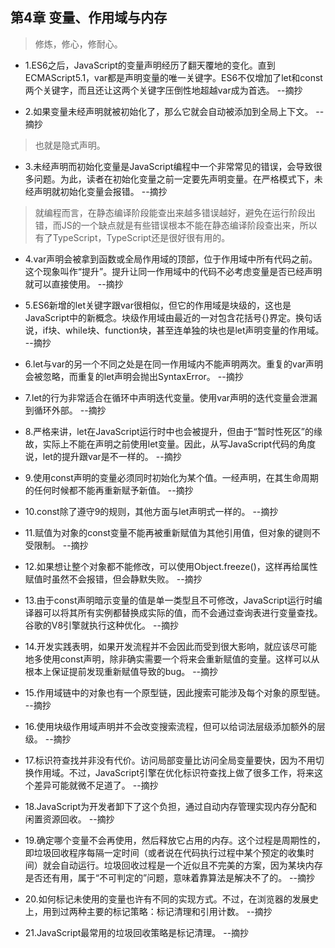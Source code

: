 ## 第4章 变量、作用域与内存

>修炼，修心，修耐心。

- 1.ES6之后，JavaScript的变量声明经历了翻天覆地的变化。直到ECMAScript5.1，var都是声明变量的唯一关键字。ES6不仅增加了let和const两个关键字，而且还让这两个关键字压倒性地超越var成为首选。 --摘抄

- 2.如果变量未经声明就被初始化了，那么它就会自动被添加到全局上下文。 --摘抄

>也就是隐式声明。

- 3.未经声明而初始化变量是JavaScript编程中一个非常常见的错误，会导致很多问题。为此，读者在初始化变量之前一定要先声明变量。在严格模式下，未经声明就初始化变量会报错。 --摘抄

>就编程而言，在静态编译阶段能查出来越多错误越好，避免在运行阶段出错，而JS的一个缺点就是有些错误根本不能在静态编译阶段查出来，所以有了TypeScript，TypeScript还是很好很有用的。

- 4.var声明会被拿到函数或全局作用域的顶部，位于作用域中所有代码之前。这个现象叫作“提升”。提升让同一作用域中的代码不必考虑变量是否已经声明就可以直接使用。 --摘抄

- 5.ES6新增的let关键字跟var很相似，但它的作用域是块级的，这也是JavaScript中的新概念。块级作用域由最近的一对包含花括号{}界定。换句话说，if块、while块、function块，甚至连单独的块也是let声明变量的作用域。 --摘抄

- 6.let与var的另一个不同之处是在同一作用域内不能声明两次。重复的var声明会被忽略，而重复的let声明会抛出SyntaxError。 --摘抄

- 7.let的行为非常适合在循环中声明迭代变量。使用var声明的迭代变量会泄漏到循环外部。 --摘抄

- 8.严格来讲，let在JavaScript运行时中也会被提升，但由于“暂时性死区”的缘故，实际上不能在声明之前使用let变量。因此，从写JavaScript代码的角度说，let的提升跟var是不一样的。 --摘抄

- 9.使用const声明的变量必须同时初始化为某个值。一经声明，在其生命周期的任何时候都不能再重新赋予新值。 --摘抄

- 10.const除了遵守9的规则，其他方面与let声明式一样的。 --摘抄

- 11.赋值为对象的const变量不能再被重新赋值为其他引用值，但对象的键则不受限制。 --摘抄

- 12.如果想让整个对象都不能修改，可以使用Object.freeze()，这样再给属性赋值时虽然不会报错，但会静默失败。 --摘抄

- 13.由于const声明暗示变量的值是单一类型且不可修改，JavaScript运行时编译器可以将其所有实例都替换成实际的值，而不会通过查询表进行变量查找。谷歌的V8引擎就执行这种优化。 --摘抄

- 14.开发实践表明，如果开发流程并不会因此而受到很大影响，就应该尽可能地多使用const声明，除非确实需要一个将来会重新赋值的变量。这样可以从根本上保证提前发现重新赋值导致的bug。 --摘抄

- 15.作用域链中的对象也有一个原型链，因此搜索可能涉及每个对象的原型链。 --摘抄

- 16.使用块级作用域声明并不会改变搜索流程，但可以给词法层级添加额外的层级。 --摘抄

- 17.标识符查找并非没有代价。访问局部变量比访问全局变量要快，因为不用切换作用域。不过，JavaScript引擎在优化标识符查找上做了很多工作，将来这个差异可能就微不足道了。 --摘抄

- 18.JavaScript为开发者卸下了这个负担，通过自动内存管理实现内存分配和闲置资源回收。 --摘抄

- 19.确定哪个变量不会再使用，然后释放它占用的内存。这个过程是周期性的，即垃圾回收程序每隔一定时间（或者说在代码执行过程中某个预定的收集时间）就会自动运行。垃圾回收过程是一个近似且不完美的方案，因为某块内存是否还有用，属于“不可判定的”问题，意味着靠算法是解决不了的。 --摘抄

- 20.如何标记未使用的变量也许有不同的实现方式。不过，在浏览器的发展史上，用到过两种主要的标记策略：标记清理和引用计数。 --摘抄

- 21.JavaScript最常用的垃圾回收策略是标记清理。 --摘抄
